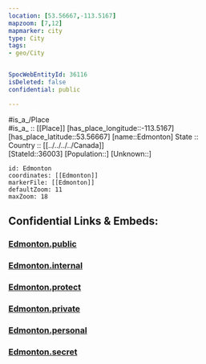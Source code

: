 ```yaml
---
location: [53.56667,-113.5167] 
mapzoom: [7,12] 
mapmarker: city 
type: City
tags:
- geo/City


SpocWebEntityId: 36116
isDeleted: false
confidential: public

---
```

#is_a_/Place  
#is_a_ :: [[Place]] 
[has_place_longitude::-113.5167] 
[has_place_latitude::53.56667] 
[name::Edmonton] 
State ::  
Country :: [[../../../../Canada]]  
[StateId::36003] 
[Population::] 
[Unknown::] 


```leaflet
id: Edmonton
coordinates: [[Edmonton]] 
markerFile: [[Edmonton]] 
defaultZoom: 11 
maxZoom: 18
```


## Confidential Links & Embeds: 

### [Edmonton.public](/_public/\Earth\Continent\America~North\Canada\provinces~Canada\Alberta\CityEdmonton.public.md) 

### [Edmonton.internal](/_internal/\Earth\Continent\America~North\Canada\provinces~Canada\Alberta\CityEdmonton.internal.md) 

### [Edmonton.protect](/_protect/\Earth\Continent\America~North\Canada\provinces~Canada\Alberta\CityEdmonton.protect.md) 

### [Edmonton.private](/_private/\Earth\Continent\America~North\Canada\provinces~Canada\Alberta\CityEdmonton.private.md) 

### [Edmonton.personal](/_personal/\Earth\Continent\America~North\Canada\provinces~Canada\Alberta\CityEdmonton.personal.md) 

### [Edmonton.secret](/_secret/\Earth\Continent\America~North\Canada\provinces~Canada\Alberta\CityEdmonton.secret.md)

